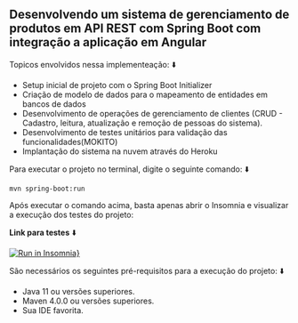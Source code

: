<h2>Desenvolvendo um sistema de gerenciamento de produtos em API REST com Spring Boot com integração a aplicação em Angular</h2>

Topicos envolvidos nessa implementeação: :arrow_down:

* Setup inicial de projeto com o Spring Boot Initializer
* Criação de modelo de dados para o mapeamento de entidades em bancos de dados
* Desenvolvimento de operações de gerenciamento de clientes (CRUD - Cadastro, leitura, atualização e remoção de pessoas do sistema).
* Desenvolvimento de testes unitários para validação das funcionalidades(MOKITO)
* Implantação do sistema na nuvem através do Heroku

Para executar o projeto no terminal, digite o seguinte comando: :arrow_down:

```shell script
mvn spring-boot:run 
```

Após executar o comando acima, basta apenas abrir o Insomnia e visualizar a execução dos testes do projeto:

**Link para testes** :arrow_down:

[![Run in Insomnia}](https://insomnia.rest/images/run.svg)](https://insomnia.rest/run/?label=Teste%20API&uri=https%3A%2F%2Fraw.githubusercontent.com%2FFelipendev%2Fcontrole-de-mercadoria-api%2Fmain%2FInsomnia.json)


São necessários os seguintes pré-requisitos para a execução do projeto: :arrow_down:

* Java 11 ou versões superiores.
* Maven 4.0.0 ou versões superiores.
* Sua IDE favorita.




